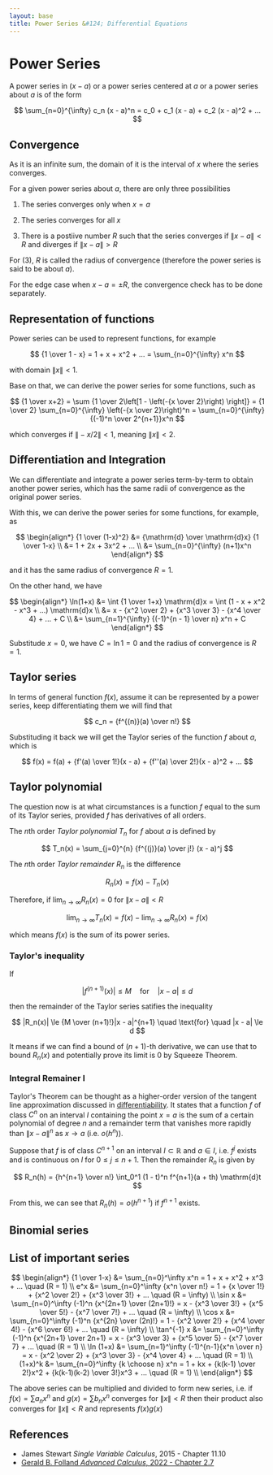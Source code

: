 ```yaml
---
layout: base
title: Power Series &#124; Differential Equations
---
```


# Power Series

A power series in $(x - a)$ or a power series centered at $a$ or a power series about $a$ is of the form

$$
\sum_{n=0}^{\infty} c_n (x - a)^n = c_0 + c_1 (x - a) + c_2 (x - a)^2 + ...
$$

## Convergence

As it is an infinite sum, the domain of it is the interval of $x$ where the series converges.

For a given power series about $a$, there are only three possibilities

1. The series converges only when $x = a$

2. The series converges for all $x$

3. There is a postiive number $R$ such that the series converges if $\|x - a\| < R$ and diverges if $\|x - a\| > R$

For (3), $R$ is called the radius of convergence (therefore the power series is said to be about $a$).

For the edge case when $x - a = \pm R$, the convergence check has to be done separately.

## Representation of functions

Power series can be used to represent functions, for example

$$
{1 \over 1 - x} = 1 + x + x^2 + ... = \sum_{n=0}^{\infty} x^n
$$

with domain $\|x\| < 1$.

Base on that, we can derive the power series for some functions, such as

$$
{1 \over x+2} = \sum {1 \over 2\left[1 - \left(-{x \over 2}\right) \right]} = {1 \over 2} \sum_{n=0}^{\infty} \left(-{x \over 2}\right)^n = \sum_{n=0}^{\infty} {(-1)^n \over 2^{n+1}}x^n
$$

which converges if $\|-x/2\| < 1$, meaning $\|x\| < 2$.

## Differentiation and Integration

We can differentiate and integrate a power series term-by-term to obtain another power series, which has the same radii of convergence as the original power series.

With this, we can derive the power series for some functions, for example, as

$$
\begin{align*}
{1 \over (1-x)^2} &= {\mathrm{d} \over \mathrm{d}x} {1 \over 1-x} \\
&= 1 + 2x + 3x^2 + ... \\
&= \sum_{n=0}^{\infty} (n+1)x^n
\end{align*}
$$

and it has the same radius of convergence $R = 1$.

On the other hand, we have

$$
\begin{align*}
\ln(1+x) &= \int {1 \over 1+x} \mathrm{d}x = \int (1 - x + x^2 - x^3 + ...) \mathrm{d}x \\
&= x - {x^2 \over 2} + {x^3 \over 3} - {x^4 \over 4} + ... + C \\
&= \sum_{n=1}^{\infty} {(-1)^{n - 1} \over n} x^n + C
\end{align*}
$$

Substitude $x = 0$, we have $C = \ln 1 = 0$ and the radius of convergence is $R = 1$.

## Taylor series

In terms of general function $f(x)$, assume it can be represented by a power series, keep differentiating them we will find that

$$
c_n = {f^{(n)}(a) \over n!}
$$

Substituding it back we will get the Taylor series of the function $f$ about $a$, which is

$$
f(x) = f(a) + {f'(a) \over 1!}(x - a) + {f''(a) \over 2!}(x - a)^2 + ...
$$

## Taylor polynomial

The question now is at what circumstances is a function $f$ equal to the sum of its Taylor series, provided $f$ has derivatives of all orders.

The $n$th order _Taylor polynomial_ $T_n$ for $f$ about $a$ is defined by

$$
T_n(x) = \sum_{j=0}^{n} {f^{(j)}(a) \over j!} (x - a)^j
$$

The $n$th order _Taylor remainder_ $R_n$ is the difference

$$
R_n(x) = f(x) - T_n(x)
$$

Therefore, if $\lim_{n \to \infty} R_n(x) = 0$ for $\|x - a\| < R$

$$
\lim_{n \to \infty} T_n(x) = f(x) - \lim_{n \to \infty} R_n(x) = f(x)
$$

which means $f(x)$ is the sum of its power series.

### Taylor's inequality

If

$$
|f^{(n+1)}(x)| \le M \quad \text{for} \quad |x - a| \le d
$$

then the remainder of the Taylor series satifies the inequality

$$
|R_n(x)| \le {M \over (n+1)!}|x - a|^{n+1} \quad \text{for} \quad |x - a| \le d
$$

It means if we can find a bound of $(n+1)$-th derivative, we can use that to bound $R_n(x)$ and potentially prove its limit is $0$ by Squeeze Theorem.

### Integral Remainer I

Taylor's Theorem can be thought as a higher-order version of the tangent line approximation discussed in [differentiability](differentiability.md).
It states that a function $f$ of class $C^n$ on an interval $I$ containing the point $x = a$ is the sum of a certain polynomial of degree $n$
and a remainder term that vanishes more rapidly than $\|x-a\|^n$ as $x \to a$ (i.e. $o(h^n)$).

Suppose that $f$ is of class $C^{n+1}$ on an interval $I \subset \mathbb{R}$ and $a \in I$,
i.e. $f^{j}$ exists and is continuous on $I$ for $0 \le j \le n + 1$.
Then the remainder $R_n$ is given by

$$
R_n(h) = {h^{n+1} \over n!} \int_0^1 (1 - t)^n f^{n+1}(a + th) \mathrm{d}t
$$

From this, we can see that $R_n(h) = o(h^{n+1})$ if $f^{n+1}$ exists.

## Binomial series

## List of important series

$$
\begin{align*}
{1 \over 1-x} &= \sum_{n=0}^\infty x^n = 1 + x + x^2 + x^3 + ... \quad (R = 1) \\
e^x &= \sum_{n=0}^\infty {x^n \over n!} = 1 + {x \over 1!} + {x^2 \over 2!} + {x^3 \over 3!} + ... \quad (R = \infty) \\
\sin x &= \sum_{n=0}^\infty (-1)^n {x^{2n+1} \over (2n+1)!} = x - {x^3 \over 3!} + {x^5 \over 5!} - {x^7 \over 7!} + ... \quad (R = \infty) \\
\cos x &= \sum_{n=0}^\infty (-1)^n {x^{2n} \over (2n)!} = 1 - {x^2 \over 2!} + {x^4 \over 4!} - {x^6 \over 6!} + ... \quad (R = \infty) \\
\tan^{-1} x &= \sum_{n=0}^\infty (-1)^n {x^{2n+1} \over 2n+1} = x - {x^3 \over 3} + {x^5 \over 5} - {x^7 \over 7} + ... \quad (R = 1) \\
\ln (1+x) &= \sum_{n=1}^\infty (-1)^{n-1}{x^n \over n} = x - {x^2 \over 2} + {x^3 \over 3} - {x^4 \over 4} + ... \quad (R = 1) \\
(1+x)^k &= \sum_{n=0}^\infty {k \choose n} x^n = 1 + kx + {k(k-1) \over 2!}x^2 + {k(k-1)(k-2) \over 3!}x^3 + ... \quad (R = 1) \\
\end{align*}
$$

The above series can be multiplied and divided to form new series,
i.e. if $f(x) = \sum a_n x^n$ and $g(x) = \sum b_n x^n$ converges for $\|x\| < R$ then their product also converges for $\|x\| < R$ and represents $f(x)g(x)$

## References

* James Stewart _Single Variable Calculus_, 2015 - Chapter 11.10
* [Gerald B. Folland _Advanced Calculus_, 2022 - Chapter 2.7](http://www.math.washington.edu/~folland/Homepage/AdvCalc24.pdf)
